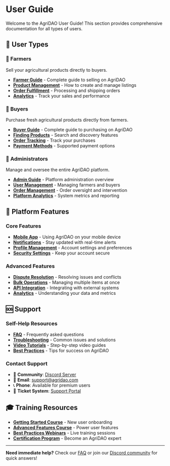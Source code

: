 # User Guide

Welcome to the AgriDAO User Guide! This section provides comprehensive documentation for all types of users.

## 👥 User Types

### 🌾 Farmers
Sell your agricultural products directly to buyers.
- **[Farmer Guide](./farmer-guide.md)** - Complete guide to selling on AgriDAO
- **[Product Management](./product-management.md)** - How to create and manage listings
- **[Order Fulfillment](./order-fulfillment.md)** - Processing and shipping orders
- **[Analytics](./farmer-analytics.md)** - Track your sales and performance

### 🛒 Buyers
Purchase fresh agricultural products directly from farmers.
- **[Buyer Guide](./buyer-guide.md)** - Complete guide to purchasing on AgriDAO
- **[Finding Products](./finding-products.md)** - Search and discovery features
- **[Order Tracking](./order-tracking.md)** - Track your purchases
- **[Payment Methods](./payment-methods.md)** - Supported payment options

### 👑 Administrators
Manage and oversee the entire AgriDAO platform.
- **[Admin Guide](./admin-guide.md)** - Platform administration overview
- **[User Management](./user-management.md)** - Managing farmers and buyers
- **[Order Management](./order-management.md)** - Order oversight and intervention
- **[Platform Analytics](./platform-analytics.md)** - System metrics and reporting

## 📱 Platform Features

### Core Features
- **[Mobile App](./mobile-app.md)** - Using AgriDAO on your mobile device
- **[Notifications](./notifications.md)** - Stay updated with real-time alerts
- **[Profile Management](./profile-management.md)** - Account settings and preferences
- **[Security Settings](./security-settings.md)** - Keep your account secure

### Advanced Features
- **[Dispute Resolution](./dispute-resolution.md)** - Resolving issues and conflicts
- **[Bulk Operations](./bulk-operations.md)** - Managing multiple items at once
- **[API Integration](./api-integration.md)** - Integrating with external systems
- **[Analytics](./analytics.md)** - Understanding your data and metrics

## 🆘 Support

### Self-Help Resources
- **[FAQ](./faq.md)** - Frequently asked questions
- **[Troubleshooting](./troubleshooting.md)** - Common issues and solutions
- **[Video Tutorials](./video-tutorials.md)** - Step-by-step video guides
- **[Best Practices](./best-practices.md)** - Tips for success on AgriDAO

### Contact Support
- 💬 **Community**: [Discord Server](https://discord.gg/agridao)
- 📧 **Email**: [support@agridao.com](mailto:support@agridao.com)
- 📞 **Phone**: Available for premium users
- 🎫 **Ticket System**: [Support Portal](https://support.agridao.com)

## 🎓 Training Resources

- **[Getting Started Course](./courses/getting-started.md)** - New user onboarding
- **[Advanced Features Course](./courses/advanced-features.md)** - Power user features
- **[Best Practices Webinars](./courses/webinars.md)** - Live training sessions
- **[Certification Program](./courses/certification.md)** - Become an AgriDAO expert

---

**Need immediate help?** Check our [FAQ](./faq.md) or join our [Discord community](https://discord.gg/agridao) for quick answers!
